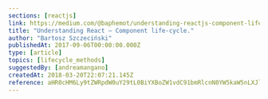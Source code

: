 ```yaml
---
sections: [reactjs]
link: https://medium.com/@baphemot/understanding-reactjs-component-life-cycle-823a640b3e8d
title: "Understanding React — Component life-cycle."
author: "Bartosz Szczeciński"
publishedAt: 2017-09-06T00:00:00.000Z
type: [article]
topics: [lifecycle_methods]
suggestedBy: [andreamangano]
createdAt: 2018-03-20T22:07:21.145Z
reference: aHR0cHM6Ly9tZWRpdW0uY29tL0BiYXBoZW1vdC91bmRlcnN0YW5kaW5nLXJlYWN0anMtY29tcG9uZW50LWxpZmUtY3ljbGUtODIzYTY0MGIzZThk
---
```

